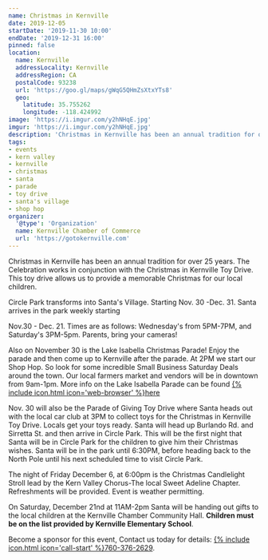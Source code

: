 ```yaml
---
name: Christmas in Kernville
date: 2019-12-05
startDate: '2019-11-30 10:00'
endDate: '2019-12-31 16:00'
pinned: false
location:
  name: Kernville
  addressLocality: Kernville
  addressRegion: CA
  postalCode: 93238
  url: 'https://goo.gl/maps/gWqG5QHmZsXtxYTs8'
  geo:
    latitude: 35.755262
    longitude: -118.424992
image: 'https://i.imgur.com/y2hNHqE.jpg'
imgur: 'https://i.imgur.com/y2hNHqE.jpg'
description: 'Christmas in Kernville has been an annual tradition for over 25 years. The Celebration works in conjunction with the Christmas in Kernville Toy Drive.'
tags:
- events
- kern valley
- kernville
- christmas
- santa
- parade
- toy drive
- santa's village
- shop hop
organizer:
  '@type': 'Organization'
  name: Kernville Chamber of Commerce
  url: 'https://gotokernville.com'
---
```

Christmas in Kernville has been an annual tradition for over 25 years.  The Celebration
works in conjunction with the Christmas in Kernville Toy Drive.  This toy drive
allows us to provide a memorable Christmas for our local children.

Circle Park transforms into Santa's Village. Starting Nov. 30 -Dec. 31.  Santa
arrives in the park weekly starting

Nov.30 - Dec. 21. Times are as follows: Wednesday's from 5PM-7PM, and Saturday's
3PM-5pm. Parents, bring your cameras!

Also on November 30 is the Lake Isabella Christmas Parade! Enjoy the parade and
then come up to Kernville after the parade. At 2PM we start our Shop Hop. So look
for some incredible Small Business Saturday Deals around the town.  Our local
farmers market and vendors will be in downtown from 9am-1pm.  More info on the
Lake Isabella Parade can be found <a href="https://www.kernrivervalley.com/christmas-parade" class="underline link-color" rel="noopener external"> {% include icon.html icon='web-browser' %}here</a>

Nov. 30 will also be the Parade of Giving Toy Drive where Santa heads out with
the local car club at 3PM to collect toys for the Christmas in Kernville Toy Drive.
Locals get your toys ready.  Santa will head up Burlando Rd. and Sirretta St.
and then arrive in Circle Park. This will be the first night that Santa will be
in Circle Park for the children to give him their Christmas wishes. Santa will
be in the park until 6:30PM, before heading back to the North Pole until his next
scheduled time to visit Circle Park.

The night of Friday December 6, at 6:00pm is the Christmas Candlelight Stroll
lead by the Kern Valley Chorus-The local Sweet Adeline Chapter.  Refreshments
will be provided.  Event is weather permitting.

On Saturday, December 21nd at 11AM-2pm Santa will be handing out gifts to the
local children at the Kernville Chamber Community Hall. **Children must be on the
list provided by Kernville Elementary School**.

Become a sponsor for this event,  Contact us today for details: <a href="tel:+1-760-376-2629" class="underline link-color">{% include icon.html icon='call-start' %}760-376-2629</a>.

